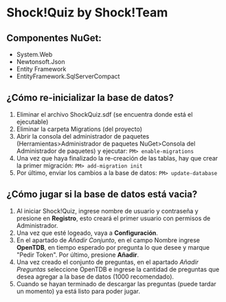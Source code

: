 # Shock!Quiz by Shock!Team

## Componentes NuGet:
 - System.Web
 - Newtonsoft.Json
 - Entity Framework
 - EntityFramework.SqlServerCompact

## ¿Cómo re-inicializar la base de datos?

1. Eliminar el archivo ShockQuiz.sdf (se encuentra donde está el ejecutable)
2. Eliminar la carpeta Migrations (del proyecto)
3. Abrir la consola del administrador de paquetes (Herramientas>Administrador de paquetes NuGet>Consola del Administrador de paquetes) y ejecutar:
`PM> enable-migrations`
4. Una vez que haya finalizado la re-creación de las tablas, hay que crear la primer migración:
`PM> add-migration init`
5. Por último, enviar los cambios a la base de datos:
`PM> update-database`

## ¿Cómo jugar si la base de datos está vacia?
1. Al iniciar Shock!Quiz, ingrese nombre de usuario y contraseña y presione en **Registro**, esto creará el primer usuario con permisos de Administrador.
2. Una vez que esté logeado, vaya a **Configuración**.
3. En el apartado de _Añadir Conjunto_, en el campo Nombre ingrese **OpenTDB**, en tiempo esperado por pregunta lo que desee y marque "Pedir Token". Por último, presione **Añadir**.
4. Una vez creado el conjunto de preguntas, en el apartado _Añadir Preguntas_ seleccione OpenTDB e ingrese la cantidad de preguntas que desea agregar a la base de datos (1000 recomendado).
5. Cuando se hayan terminado de descargar las preguntas (puede tardar un momento) ya está listo para poder jugar.
